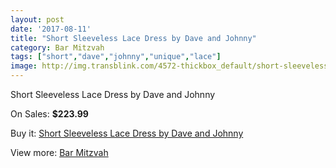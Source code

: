 ```yaml
---
layout: post
date: '2017-08-11'
title: "Short Sleeveless Lace Dress by Dave and Johnny"
category: Bar Mitzvah
tags: ["short","dave","johnny","unique","lace"]
image: http://img.transblink.com/4572-thickbox_default/short-sleeveless-lace-dress-by-dave-and-johnny.jpg
---
```

Short Sleeveless Lace Dress by Dave and Johnny

On Sales: **$223.99**
<a href="https://www.transblink.com/en/bar-mitzvah/1426-short-sleeveless-lace-dress-by-dave-and-johnny.html"><amp-img layout="responsive" width="600" height="600" src="//img.transblink.com/4572-thickbox_default/short-sleeveless-lace-dress-by-dave-and-johnny.jpg" alt="Short Sleeveless Lace Dress by Dave and Johnny 0" /></a>
<a href="https://www.transblink.com/en/bar-mitzvah/1426-short-sleeveless-lace-dress-by-dave-and-johnny.html"><amp-img layout="responsive" width="600" height="600" src="//img.transblink.com/4575-thickbox_default/short-sleeveless-lace-dress-by-dave-and-johnny.jpg" alt="Short Sleeveless Lace Dress by Dave and Johnny 1" /></a>
<a href="https://www.transblink.com/en/bar-mitzvah/1426-short-sleeveless-lace-dress-by-dave-and-johnny.html"><amp-img layout="responsive" width="600" height="600" src="//img.transblink.com/4574-thickbox_default/short-sleeveless-lace-dress-by-dave-and-johnny.jpg" alt="Short Sleeveless Lace Dress by Dave and Johnny 2" /></a>
<a href="https://www.transblink.com/en/bar-mitzvah/1426-short-sleeveless-lace-dress-by-dave-and-johnny.html"><amp-img layout="responsive" width="600" height="600" src="//img.transblink.com/4573-thickbox_default/short-sleeveless-lace-dress-by-dave-and-johnny.jpg" alt="Short Sleeveless Lace Dress by Dave and Johnny 3" /></a>

Buy it: [Short Sleeveless Lace Dress by Dave and Johnny](https://www.transblink.com/en/bar-mitzvah/1426-short-sleeveless-lace-dress-by-dave-and-johnny.html "Short Sleeveless Lace Dress by Dave and Johnny")

View more: [Bar Mitzvah](https://www.transblink.com/en/2-bar-mitzvah "Bar Mitzvah")